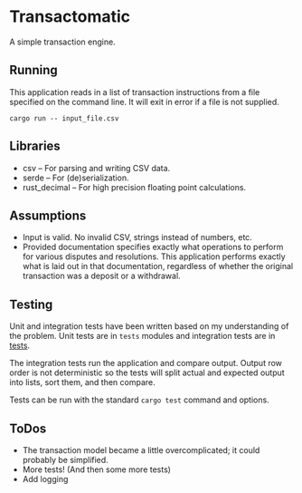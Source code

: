 # Transactomatic

A simple transaction engine.

## Running

This application reads in a list of transaction instructions from a file specified on the command line. It will exit in error if a file is not supplied.

    cargo run -- input_file.csv

## Libraries

- csv – For parsing and writing CSV data.
- serde – For (de)serialization.
- rust_decimal – For high precision floating point calculations.

## Assumptions

- Input is valid. No invalid CSV, strings instead of numbers, etc.
- Provided documentation specifies exactly what operations to perform for various disputes and resolutions. This application performs exactly what is laid out in that documentation, regardless of whether the original transaction was a deposit or a withdrawal.

## Testing

Unit and integration tests have been written based on my understanding of the problem. Unit tests are in `tests` modules and integration tests are in [tests](tests).

The integration tests run the application and compare output. Output row order is not deterministic so the tests will split actual and expected output into lists, sort them, and then compare.

Tests can be run with the standard `cargo test` command and options.

## ToDos

- The transaction model became a little overcomplicated; it could probably be simplified.
- More tests! (And then some more tests)
- Add logging
